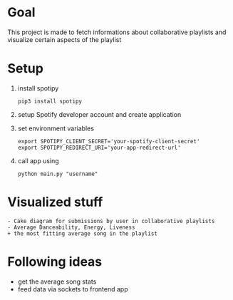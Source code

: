 # Goal

This project is made to fetch informations about collaborative playlists and visualize certain aspects of the playlist

# Setup

1. install spotipy

    `pip3 install spotipy`

2. setup Spotify developer account and create application

3. set environment variables

    ```export SPOTIPY_CLIENT_ID='your-spotify-client-id'
    export SPOTIPY_CLIENT_SECRET='your-spotify-client-secret'
    export SPOTIPY_REDIRECT_URI='your-app-redirect-url'
    ```

4. call app using

    `python main.py "username"`


# Visualized stuff

    - Cake diagram for submissions by user in collaborative playlists
    - Average Danceability, Energy, Liveness
    + the most fitting average song in the playlist

# Following ideas

- get the average song stats
- feed data via sockets to frontend app

